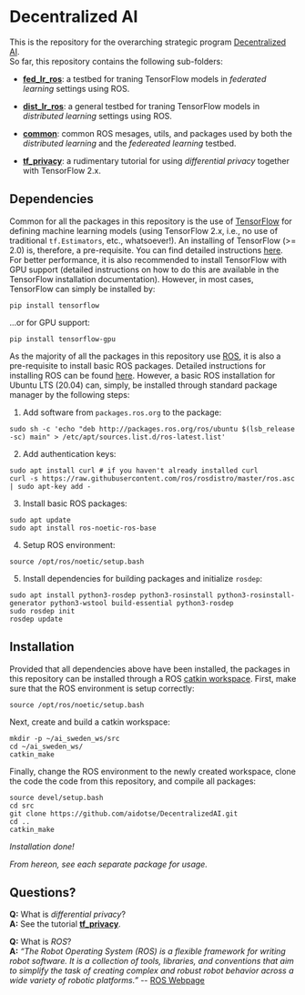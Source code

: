 # Decentralized AI

This is the repository for the overarching strategic program [Decentralized AI](https://www.ai.se/en/projects-9/decentralized-ai).  
So far, this repository contains the following sub-folders:

* [__fed_lr_ros__](https://github.com/aidotse/DecentralizedAI/tree/main/fed_lr_ros): a testbed for traning TensorFlow models in *federated learning* settings using ROS.

* [__dist_lr_ros__](https://github.com/aidotse/DecentralizedAI/tree/main/dist_lr_ros): a general testbed for traning TensorFlow models in *distributed learning* settings using ROS.

* [__common__](https://github.com/aidotse/DecentralizedAI/tree/main/common): common ROS mesages, utils, and packages used by both the *distributed learning* and the *federeated learning* testbed.

* [__tf_privacy__](https://github.com/aidotse/DecentralizedAI/tree/main/tf_privacy): a rudimentary tutorial for using _differential privacy_ together with TensorFlow 2.x.


## Dependencies

Common for all the packages in this repository is the use of [TensorFlow](https://www.tensorflow.org/) for defining machine learning models (using TensorFlow 2.x, i.e., no use of traditional `tf.Estimators`, etc., whatsoever!). An installing of TensorFlow (>= 2.0) is, therefore, a pre-requisite. You can find detailed instructions [here](https://www.tensorflow.org/install/). For better performance, it is also recommended to install TensorFlow with GPU support (detailed instructions on how to do this are available in the TensorFlow installation documentation). However, in most cases, TensorFlow can simply be installed by:

```
pip install tensorflow
```

...or for GPU support:


```
pip install tensorflow-gpu
```

As the majority of all the packages in this repository use [ROS](https://www.ros.org/), it is also a pre-requisite to install basic ROS packages. Detailed instructions for installing ROS can be found [here](http://wiki.ros.org/noetic/Installation). However, a basic ROS installation for Ubuntu LTS (20.04) can, simply, be installed through standard package manager by the following steps:

1. Add software from `packages.ros.org` to the package:
```
sudo sh -c 'echo "deb http://packages.ros.org/ros/ubuntu $(lsb_release -sc) main" > /etc/apt/sources.list.d/ros-latest.list'
```

2. Add authentication keys:
```
sudo apt install curl # if you haven't already installed curl
curl -s https://raw.githubusercontent.com/ros/rosdistro/master/ros.asc | sudo apt-key add -
```

3. Install basic ROS packages:
```
sudo apt update
sudo apt install ros-noetic-ros-base
```

4. Setup ROS environment:
```
source /opt/ros/noetic/setup.bash
```

5. Install dependencies for building packages and initialize `rosdep`:
```
sudo apt install python3-rosdep python3-rosinstall python3-rosinstall-generator python3-wstool build-essential python3-rosdep
sudo rosdep init
rosdep update
```


## Installation

Provided that all dependencies above have been installed, the packages in this repository can be installed through a ROS [catkin workspace]( http://wiki.ros.org/catkin/Tutorials/create_a_workspace). First, make sure that the ROS environment is setup correctly:   
```
source /opt/ros/noetic/setup.bash
```

Next, create and build a catkin workspace:
```
mkdir -p ~/ai_sweden_ws/src
cd ~/ai_sweden_ws/
catkin_make
```

Finally, change the ROS environment to the newly created workspace, clone the code the code from this repository, and compile all packages:
```
source devel/setup.bash
cd src
git clone https://github.com/aidotse/DecentralizedAI.git
cd ..
catkin_make
```

_Installation done!_

_From hereon, see each separate package for usage._ 


## Questions?

__Q:__ What is _differential privacy_? \
__A:__ See the tutorial [__tf_privacy__](https://github.com/aidotse/DecentralizedAI/tree/main/tf_privacy).

__Q:__ What is _ROS_? \
__A:__ *“The Robot Operating System (ROS) is a flexible framework for writing robot software. It is a collection of tools, libraries, and conventions that aim to simplify the task of creating complex and robust robot behavior across a wide variety of robotic platforms.”* -- [ROS Webpage](https://www.ros.org/about-ros/)

